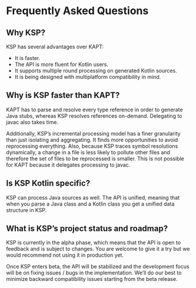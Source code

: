 # Frequently Asked Questions

## Why KSP?
KSP has several advantages over KAPT:
* It is faster.
* The API is more fluent for Kotlin users.
* It supports multiple round processing on generated Kotlin sources.
* It is being designed with multiplatform compatibility in mind.

## Why is KSP faster than KAPT?
KAPT has to parse and resolve every type reference in order to generate Java stubs, whereas KSP resolves references on-demand. Delegating to javac also takes time.

Additionally, KSP’s incremental processing model has a finer granularity than just isolating and aggregating. It finds more opportunities to avoid reprocessing everything. Also, because KSP traces symbol resolutions dynamically, a change in a file is less likely to pollute other files and therefore the set of files to be reprocessed is smaller. This is not possible for KAPT because it delegates processing to javac.

## Is KSP Kotlin specific?
KSP can process Java sources as well. The API is unified, meaning that when you parse a Java class and a Kotlin class you get a unified data structure in KSP.

## What is KSP’s project status and roadmap?
KSP is currently in the alpha phase, which means that the API is open to feedback and is subject to changes. You are welcome to give it a try but we would recommend not using it in production yet.

Once KSP enters beta, the API will be stabilized and the development focus will be on fixing issues / bugs in the implementation. We’ll do our best to minimize backward compatibility issues starting from the beta release.

